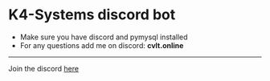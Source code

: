 # K4-Systems discord bot

- Make sure you have discord and pymysql installed
- For any questions add me on discord: **cvlt.online**

___

Join the discord [here](https://discord.gg/nndog)
